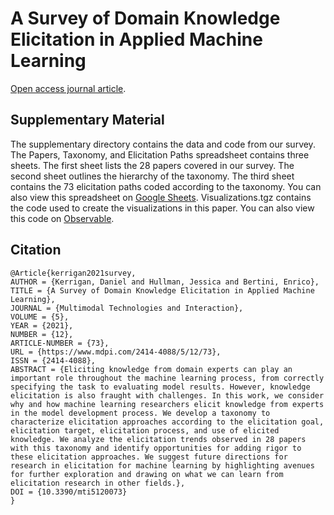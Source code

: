 # A Survey of Domain Knowledge Elicitation in Applied Machine Learning

[Open access journal article](https://www.mdpi.com/2414-4088/5/12/73).

## Supplementary Material

The supplementary directory contains the data and code from our survey. The Papers, Taxonomy, and Elicitation Paths spreadsheet contains three sheets. The first sheet lists the 28 papers covered in our survey. The second sheet outlines the hierarchy of the taxonomy. The third sheet contains the 73 elicitation paths coded according to the taxonomy. You can also view this spreadsheet on [Google Sheets](https://docs.google.com/spreadsheets/d/1lGE3wZMgEp4KJmT-dswZ5mrUzVcmLc94lF1ar8cvz0Y/edit?usp=sharing). Visualizations.tgz contains the code used to create the visualizations in this paper. You can also view this code on [Observable](https://observablehq.com/d/af1f5d9971c19aa9).

## Citation

```
@Article{kerrigan2021survey,
AUTHOR = {Kerrigan, Daniel and Hullman, Jessica and Bertini, Enrico},
TITLE = {A Survey of Domain Knowledge Elicitation in Applied Machine Learning},
JOURNAL = {Multimodal Technologies and Interaction},
VOLUME = {5},
YEAR = {2021},
NUMBER = {12},
ARTICLE-NUMBER = {73},
URL = {https://www.mdpi.com/2414-4088/5/12/73},
ISSN = {2414-4088},
ABSTRACT = {Eliciting knowledge from domain experts can play an important role throughout the machine learning process, from correctly specifying the task to evaluating model results. However, knowledge elicitation is also fraught with challenges. In this work, we consider why and how machine learning researchers elicit knowledge from experts in the model development process. We develop a taxonomy to characterize elicitation approaches according to the elicitation goal, elicitation target, elicitation process, and use of elicited knowledge. We analyze the elicitation trends observed in 28 papers with this taxonomy and identify opportunities for adding rigor to these elicitation approaches. We suggest future directions for research in elicitation for machine learning by highlighting avenues for further exploration and drawing on what we can learn from elicitation research in other fields.},
DOI = {10.3390/mti5120073}
}
```